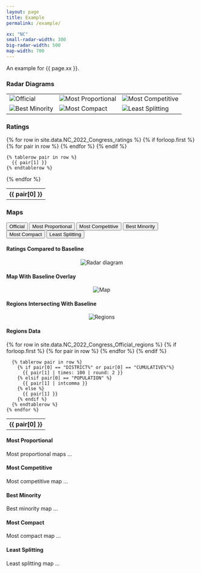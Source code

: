 ```yaml
---
layout: page
title: Example
permalink: /example/

xx: "NC"
small-radar-width: 300
big-radar-width: 500
map-width: 700
---
```


An example for {{ page.xx }}.

<h3>Radar Diagrams</h3>

<table style="border:0px">
  <tr>
    <td style="border:0px">
      <img src="../assets/images/{{ page.xx }}_2022_Congress_Official_radar.png" alt="Official" title="Official" width="{{ page.small-radar-width }}"/>
    </td>
    <td style="border:0px">
      <img src="../assets/images/{{ page.xx }}_2022_Congress_Proportional_radar.png" alt="Most Proportional" title="Most Proportional" width="{{ page.small-radar-width }}"/>
    </td>
    <td style="border:0px">
      <img src="../assets/images/{{ page.xx }}_2022_Congress_Competitive_radar.png" alt="Most Competitive" title="Most Competitive" width="{{ page.small-radar-width }}"/>
    </td>
  </tr>
  <tr>
    <td style="border:0px">
      <img src="../assets/images/{{ page.xx }}_2022_Congress_Minority_radar.png" alt="Best Minority" title="Best Minority" width="{{ page.small-radar-width }}"/>
    </td>
    <td style="border:0px">
      <img src="../assets/images/{{ page.xx }}_2022_Congress_Compact_radar.png" alt="Most Compact" title="Most Compact" width="{{ page.small-radar-width }}"/>
    </td>
    <td style="border:0px">
      <img src="../assets/images/{{ page.xx }}_2022_Congress_Splitting_radar.png" alt="Least Splitting" title="Least Splitting" width="{{ page.small-radar-width }}"/>
    </td>
  </tr>
</table>

<h3>Ratings</h3>

<table>
  {% for row in site.data.NC_2022_Congress_ratings %}
    {% if forloop.first %}
    <tr>
      {% for pair in row %}
        <th>{{ pair[0] }}</th>
      {% endfor %}
    </tr>
    {% endif %}

    {% tablerow pair in row %}
      {{ pair[1] }}
    {% endtablerow %}
  {% endfor %}
</table>

<h3>Maps</h3>

<script src="../assets/js/tabs.js"></script>

 <!-- Tab links -->
<div class="tab">
  <button class="tablinks" onclick="openCity(event, 'Official')" id="defaultOpen">Official</button>
  <button class="tablinks" onclick="openCity(event, 'Proportional')">Most Proportional</button>
  <button class="tablinks" onclick="openCity(event, 'Competitive')">Most Competitive</button>
  <button class="tablinks" onclick="openCity(event, 'Minority')">Best Minority</button>
  <button class="tablinks" onclick="openCity(event, 'Compact')">Most Compact</button>
  <button class="tablinks" onclick="openCity(event, 'Splitting')">Least Splitting</button>
</div>

<!-- Tab content -->
<div id="Official" class="tabcontent">
  
  <h4>Ratings Compared to Baseline</h4>
  <p style="text-align: center">
    <img src="../assets/images/{{ page.xx }}_2022_Congress_Official_radar.png" alt="Radar diagram" title="Radar Diagram" width="{{ page.big-radar-width }}"/>
  </p>

  <h4>Map With Baseline Overlay</h4>
  <p style="text-align: center">
    <img src="../assets/images/{{ page.xx }}_2022_Congress_Official_map.png" alt="Map" title="Map with baseline overlay" width="{{ page.map-width }}"/>
  </p>

  <h4>Regions Intersecting With Baseline</h4>
  <p style="text-align: center">
    <img src="../assets/images/{{ page.xx }}_2022_Congress_Official_regions.png" alt="Regions" title="Intersecting regions" width="{{ page.map-width }}"/>
  </p>

  <h4>Regions Data</h4>
  <table>
    {% for row in site.data.NC_2022_Congress_Official_regions %}
      {% if forloop.first %}
      <tr>
        {% for pair in row %}
          <th>{{ pair[0] }}</th>
        {% endfor %}
      </tr>
      {% endif %}

      {% tablerow pair in row %}
        {% if pair[0] == "DISTRICT%" or pair[0] == "CUMULATIVE%"%}
          {{ pair[1] | times: 100 | round: 2 }}
        {% elsif pair[0] == "POPULATION" %}
          {{ pair[1] | intcomma }}
        {% else %}
          {{ pair[1] }}
        {% endif %}
      {% endtablerow %}
    {% endfor %}
  </table>
</div>

<div id="Proportional" class="tabcontent">
  <h4>Most Proportional</h4>
  <p>Most proportional maps ...</p>
</div>

<div id="Competitive" class="tabcontent">
  <h4>Most Competitive</h4>
  <p>Most competitive map ...</p>
</div> 

<div id="Minority" class="tabcontent">
  <h4>Best Minority</h4>
  <p>Best minority map ...</p>
</div> 

<div id="Compact" class="tabcontent">
  <h4>Most Compact</h4>
  <p>Most compact map ...</p>
</div> 

<div id="Splitting" class="tabcontent">
  <h4>Least Splitting</h4>
  <p>Least splitting map ...</p>
</div> 

<!-- Show the Official tab by default -->
<script>
// Get the element with id="defaultOpen" and click on it
document.getElementById("defaultOpen").click();
</script> 